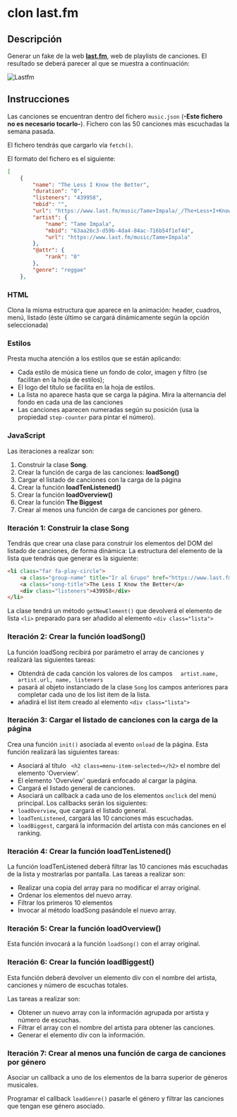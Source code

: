 # clon last.fm

## Descripción

Generar un fake de la web  **[last.fm](https://www.last.fm/home)**, web de playlists de canciones. El resultado se deberá parecer al que se muestra a continuación:

![Lastfm](https://i.imgur.com/W6lRsdO.gifv)


## Instrucciones


Las canciones se encuentran dentro del fichero `music.json` (**-Este fichero no es necesario tocarlo-**). Fichero con las 50 canciones más escuchadas la semana pasada. 

El fichero tendrás que cargarlo vía `fetch()`.

El formato del fichero es el siguiente:

```json
[
    {
        "name": "The Less I Know the Better",
        "duration": "0",
        "listeners": "439958",
        "mbid": "",
        "url": "https://www.last.fm/music/Tame+Impala/_/The+Less+I+Know+the+Better",
        "artist": {
            "name": "Tame Impala",
            "mbid": "63aa26c3-d59b-4da4-84ac-716b54f1ef4d",
            "url": "https://www.last.fm/music/Tame+Impala"
        },
        "@attr": {
            "rank": "0"
        },
        "genre": "reggae"
    },
  ```

### HTML  

Clona la misma estructura que aparece en la animación: header, cuadros, menú, listado (éste último se cargará dinámicamente según la opción seleccionada)

### Estilos
Presta mucha atención a los estilos que se están aplicando:

- Cada estilo de música tiene un fondo de color, imagen y filtro (se facilitan en la hoja de estilos);
- El logo del título se facilita en la hoja de estilos.
- La lista no aparece hasta que se carga la página. Mira la alternancia del fondo en cada una de las canciones
- Las canciones aparecen numeradas según su posición (usa la propiedad `step-counter` para pintar el número).


### JavaScript

Las iteraciones a realizar son:

1. Construir la clase **Song**.
2. Crear la función de carga de las canciones: **loadSong()**
3. Cargar el listado de canciones con la carga de la página
4. Crear la función **loadTenListened()**
5. Crear la función **loadOverview()**
6. Crear la función **The Biggest**
7. Crear al menos una función de carga de canciones por género.

### Iteración 1: Construir la clase Song

Tendrás que crear una clase para construir los elementos del DOM del listado de canciones, de forma dinámica:
La estructura del elemento de la lista que tendrás que generar es la siguiente:

```html
<li class="far fa-play-circle">
    <a class="group-name" title="Ir al Grupo" href="https://www.last.fm/music/Tame+Impala">Tame Impala</a>
    <a class="song-title">The Less I Know the Better</a>
    <div class="listeners">439958</div>
</li>
```
La clase tendrá un método `getNewElement()` que devolverá el elemento de lista `<li>` preparado para ser añadido al elemento `<div class="lista">`

### Iteración 2: Crear la función loadSong()

La función loadSong recibirá por parámetro el array de canciones y realizará las siguientes tareas:
- Obtendrá de cada canción los valores de los campos `  artist.name, artist.url, name, listeners` 
- pasará al objeto instanciado de la clase `Song` los campos anteriores para completar cada uno de los list item de la lista.
- añadirá el list item creado al elemento `<div class="lista">`

### Iteración 3: Cargar el listado de canciones con la carga de la página

Crea una función `init()` asociada al evento `onload` de la página. Esta función realizará las siguientes tareas:
- Asociará al título ` <h2 class=menu-item-selected></h2>` el nombre del elemento 'Overview'.
- El elemento 'Overview' quedará enfocado al cargar la página.
- Cargará el listado general de canciones.
- Asociará un callback a cada uno de los elementos `onclick` del menú principal. Los callbacks serán los siguientes:
- `loadOverview`, que cargará el listado general.
- `loadTenListened`,  cargará las 10 canciones más escuchadas.
- `loadBiggest`, cargará la información del artista con más canciones en el ranking.

### Iteración 4: Crear la función **loadTenListened()**

La función loadTenListened deberá filtrar las 10 canciones más escuchadas de la lista y mostrarlas por pantalla.
Las tareas a realizar son:
- Realizar una copia del array para no modificar el array original.
- Ordenar los elementos del nuevo array.
- Filtrar los primeros 10 elementos
- Invocar al método loadSong pasándole el nuevo array.

### Iteración 5: Crear la función **loadOverview()**

Esta función invocará a la función `loadSong()` con el array original.

### Iteración 6: Crear la función loadBiggest()

Esta función deberá devolver un elemento div con el nombre del artista, canciones y número de escuchas totales.

Las tareas a realizar son:
- Obtener un nuevo array con la información agrupada por artista y número de escuchas.
- Filtrar el array con el nombre del artista para obtener las canciones.
- Generar el elemento div con la información.

### Iteración 7: Crear al menos una función de carga de canciones por género

Asociar un callback a uno de los elementos de la barra superior de géneros musicales.

Programar el callback `loadGenre()` pasarle el género y filtrar las canciones que tengan ese género asociado.
